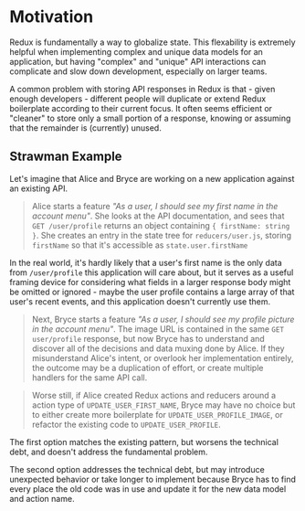 # Motivation

Redux is fundamentally a way to globalize state. This flexability is extremely helpful when implementing complex and unique data models for an application, but having "complex" and "unique" API interactions can complicate and slow down development, especially on larger teams.

A common problem with storing API responses in Redux is that - given enough developers - different people will duplicate or extend Redux boilerplate according to their current focus. It often seems efficient or "cleaner" to store only a small portion of a response, knowing or assuming that the remainder is (currently) unused.

## Strawman Example

Let's imagine that Alice and Bryce are working on a new application against an existing API.

> Alice starts a feature _"As a user, I should see my first name in the account menu"_. She looks at the API documentation, and sees that `GET /user/profile` returns an object containing `{ firstName: string }`. She creates an entry in the state tree for `reducers/user.js`, storing `firstName` so that it's accessible as `state.user.firstName`

In the real world, it's hardly likely that a user's first name is the only data from `/user/profile` this application will care about, but it serves as a useful framing device for considering what fields in a larger response body might be omitted or ignored - maybe the user profile contains a large array of that user's recent events, and this application doesn't currently use them.

> Next, Bryce starts a feature _"As a user, I should see my profile picture in the account menu"_. The image URL is contained in the same `GET user/profile` response, but now Bryce has to understand and discover all of the decisions and data muxing done by Alice. If they misunderstand Alice's intent, or overlook her implementation entirely, the outcome may be a duplication of effort, or create multiple handlers for the same API call.

> Worse still, if Alice created Redux actions and reducers around a action type of `UPDATE_USER_FIRST_NAME`, Bryce may have no choice but to either create more boilerplate for `UPDATE_USER_PROFILE_IMAGE`, or refactor the existing code to `UPDATE_USER_PROFILE`.

The first option matches the existing pattern, but worsens the technical debt, and doesn't address the fundamental problem.

The second option addresses the technical debt, but may introduce unexpected behavior or take longer to implement because Bryce has to find every place the old code was in use and update it for the new data model and action name.
